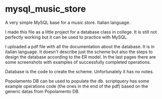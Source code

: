 # mysql_music_store
A very simple MySQL base for a music store. Italian language.


I made this file as a little project for a database class in college.
It is still not perfectly working but it can be used to practice with MySQL.

I uploaded a pdf file with all the documentation about the database. It is in italian language. It doesn't describe just the scheme but also the steps to design the database according to the ER model. In the last pages there are some screenshots with examples of successfully completed operations.

Database is the code to create the scheme. Unfortunately it has no notes.

Popolamento DB can be used to populate the db. scriptquery has some example operations code (the ones in the end of the pdf) based on the generic datas from Popolamento DB.
